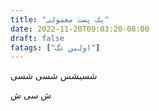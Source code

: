 ```yaml
---
title: "یک پست معمولی"
date: 2022-11-20T09:03:20-08:00
draft: false
fatags: ["اولین تگ"]
---
```


شسیشس 
شسی 
شسی

ش سی
ش